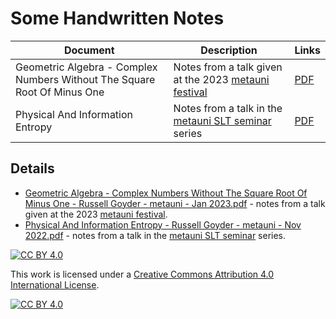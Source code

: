 # Some Handwritten Notes

Document | Description | Links
------- | ----------- | -----
Geometric Algebra - Complex Numbers Without The Square Root Of Minus One | Notes from a talk given at the 2023 [metauni festival](https://metauni.org/festival/) | [PDF](ga.pdf)
Physical And Information Entropy | Notes from a talk in the [metauni SLT seminar](https://metauni.org/slt/) series | [PDF](entropy.pdf)

## Details

* [Geometric Algebra - Complex Numbers Without The Square Root Of Minus One - Russell Goyder - metauni - Jan 2023.pdf](https://github.com/russellgoyder/handwritten-notes/blob/main/Geometric%20Algebra%20-%20Complex%20Numbers%20Without%20The%20Square%20Root%20Of%20Minus%20One%20-%20Russell%20Goyder%20-%20metauni%20-%20Jan%202023.pdf) - notes from a talk given at the 2023 [metauni festival](https://metauni.org/festival/). 
* [Physical And Information Entropy - Russell Goyder - metauni - Nov 2022.pdf](https://github.com/russellgoyder/handwritten-notes/blob/main/Physical%20And%20Information%20Entropy%20-%20Russell%20Goyder%20-%20metauni%20-%20Nov%202022.pdf) - notes from a talk in the [metauni SLT seminar](https://metauni.org/slt/) series.


[![CC BY 4.0][cc-by-shield]][cc-by]

This work is licensed under a
[Creative Commons Attribution 4.0 International License][cc-by].

[![CC BY 4.0][cc-by-image]][cc-by]

[cc-by]: http://creativecommons.org/licenses/by/4.0/
[cc-by-image]: https://i.creativecommons.org/l/by/4.0/88x31.png
[cc-by-shield]: https://img.shields.io/badge/License-CC%20BY%204.0-lightgrey.svg
